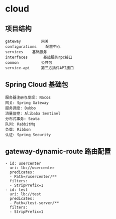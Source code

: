 # cloud

## 项目结构
```
gateway         网关
configurations    配置中心
services    基础服务
interfaces       基础服务rpc接口
common          公共包
service-api     第三方插件API接口
```

## Spring Cloud 基础包

```
服务器注册与发现: Nacos
网关: Spring Gateway
服务调度: Dubbo
流量监控: Alibaba Sentinel
分布式事务: Seata
队列: RabbitMq
负载: Ribbon
认证: Spring Security
```

## gateway-dynamic-route 路由配置

```
- id: usercenter
  uri: lb://usercenter
  predicates:
  - Path=/usercenter/**
  filters:
  - StripPrefix=1
- id: test
  uri: lb://test
  predicates:
  - Path=/test-server/**
  filters:
  - StripPrefix=1
```